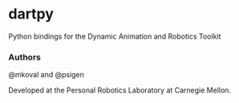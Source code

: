 # dartpy #

Python bindings for the Dynamic Animation and Robotics Toolkit

### Authors ###
@mkoval and @psigen

Developed at the Personal Robotics Laboratory at Carnegie Mellon.
